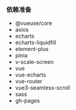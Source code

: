 ### 依赖准备

- @vueuse/core
- axios
- echarts
- echarts-liquidfill
- element-plus
- pinia
- v-scale-screen
- vue
- vue-echarts
- vue-router
- vue3-seamless-scroll
- sass
- gh-pages
